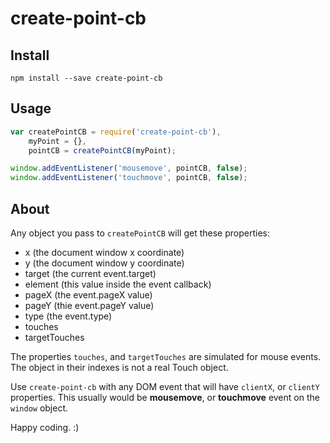 create-point-cb
===============

Install
-------

`npm install --save create-point-cb`

Usage
-----

```javascript
var createPointCB = require('create-point-cb'),
    myPoint = {},
    pointCB = createPointCB(myPoint);

window.addEventListener('mousemove', pointCB, false);
window.addEventListener('touchmove', pointCB, false);
```

About
-----

Any object you pass to `createPointCB` will get these properties:

-	x (the document window x coordinate)
-	y (the document window y coordinate)
-	target (the current event.target)
-	element (this value inside the event callback)
-	pageX (the event.pageX value)
-	pageY (thie event.pageY value)
-	type (the event.type)
-	touches
-	targetTouches

The properties `touches`, and `targetTouches` are simulated for mouse events. The object in their indexes is not a real Touch object.

Use `create-point-cb` with any DOM event that will have `clientX`, or `clientY` properties. This usually would be **mousemove**, or **touchmove** event on the `window` object.

Happy coding. :)
